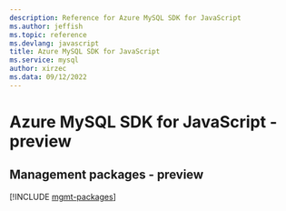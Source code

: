 ```yaml
---
description: Reference for Azure MySQL SDK for JavaScript
ms.author: jeffish
ms.topic: reference
ms.devlang: javascript
title: Azure MySQL SDK for JavaScript
ms.service: mysql
author: xirzec
ms.data: 09/12/2022
---
```

# Azure MySQL SDK for JavaScript - preview

## Management packages - preview
[!INCLUDE [mgmt-packages](mysql-mgmt-index.md)]
